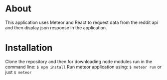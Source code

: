 # About
This application uses Meteor and React to request data from the reddit api and then display json response in the application. 
# Installation
Clone the repository and then for downloading node modules run in the command line:
`$ npm install` 
Run meteor application using:
`$ meteor run` or just `$ meteor`